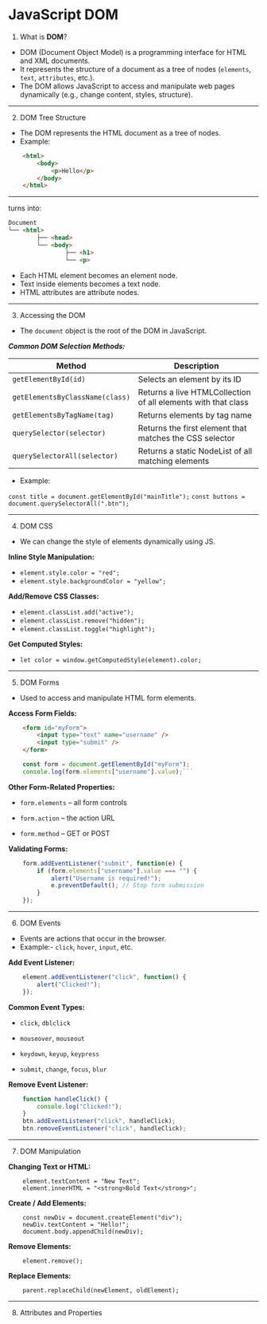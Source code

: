 # JavaScript DOM

1. What is **DOM**?

- DOM (Document Object Model) is a programming interface for HTML and XML documents.
- It represents the structure of a document as a tree of nodes (`elements`, `text`, `attributes`, etc.).
- The DOM allows JavaScript to access and manipulate web pages dynamically (e.g., change content, styles, structure).

---

2. DOM Tree Structure

- The DOM represents the HTML document as a tree of nodes.
- Example:


```html
    <html>
        <body>
            <p>Hello</p>
        </body>
    </html> 
```

---

turns into:
```html
Document
└── <html>
        ├── <head>
        └── <body>
                ├── <h1>
                └── <p>
```

- Each HTML element becomes an element node.
- Text inside elements becomes a text node.
- HTML attributes are attribute nodes.

---

3. Accessing the DOM

- The `document` object is the root of the DOM in JavaScript.

**_Common DOM Selection Methods:_**

| Method                          | Description                                                   |
| ------------------------------- | ------------------------------------------------------------- |
| `getElementById(id)`            | Selects an element by its ID                                  |
| `getElementsByClassName(class)` | Returns a live HTMLCollection of all elements with that class |
| `getElementsByTagName(tag)`     | Returns elements by tag name                                  |
| `querySelector(selector)`       | Returns the first element that matches the CSS selector       |
| `querySelectorAll(selector)`    | Returns a static NodeList of all matching elements            |

- Example:

`const title = document.getElementById("mainTitle");`
`const buttons = document.querySelectorAll(".btn");`

---

4. DOM CSS

- We can change the style of elements dynamically using JS.

**Inline Style Manipulation:**

- `element.style.color = "red";`
- `element.style.backgroundColor = "yellow";`

**Add/Remove CSS Classes:**

- `element.classList.add("active");`
- `element.classList.remove("hidden");`
- `element.classList.toggle("highlight");`

**Get Computed Styles:**

- `let color = window.getComputedStyle(element).color;`

---

5. DOM Forms

- Used to access and manipulate HTML form elements.

**Access Form Fields:**

```html
    <form id="myForm">
        <input type="text" name="username" />
        <input type="submit" />
    </form>
```


```js
    const form = document.getElementById("myForm");
    console.log(form.elements["username"].value);```
```

**Other Form-Related Properties:**

- `form.elements` – all form controls

- `form.action` – the action URL

- `form.method` – GET or POST

**Validating Forms:**

```js
    form.addEventListener("submit", function(e) {
        if (form.elements["username"].value === "") {
            alert("Username is required!");
            e.preventDefault(); // Stop form submission
        }
    });
```

---

6. DOM Events

- Events are actions that occur in the browser.
- Example:- `click`, `hover`, `input`, etc.

**Add Event Listener:**


```js
    element.addEventListener("click", function() {
        alert("Clicked!");
    });
```


**Common Event Types:**

- `click`, `dblclick`

- `mouseover`, `mouseout`

- `keydown`, `keyup`, `keypress`

- `submit`, `change`, `focus`, `blur`

**Remove Event Listener:**


```js
    function handleClick() {
        console.log("Clicked!");
    }
    btn.addEventListener("click", handleClick);
    btn.removeEventListener("click", handleClick);
```


---

7. DOM Manipulation

**Changing Text or HTML:**

```
    element.textContent = "New Text";
    element.innerHTML = "<strong>Bold Text</strong>";
```

**Create / Add Elements:**


```
    const newDiv = document.createElement("div");
    newDiv.textContent = "Hello!";
    document.body.appendChild(newDiv);
```


**Remove Elements:**

```
    element.remove();
```

**Replace Elements:**

```
    parent.replaceChild(newElement, oldElement);
```

---

8. Attributes and Properties
